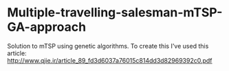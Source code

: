# Multiple-travelling-salesman-mTSP-GA-approach
Solution to mTSP using genetic algorithms. To create this I've used this article: http://www.qjie.ir/article_89_fd3d6037a76015c814dd3d82969392c0.pdf
